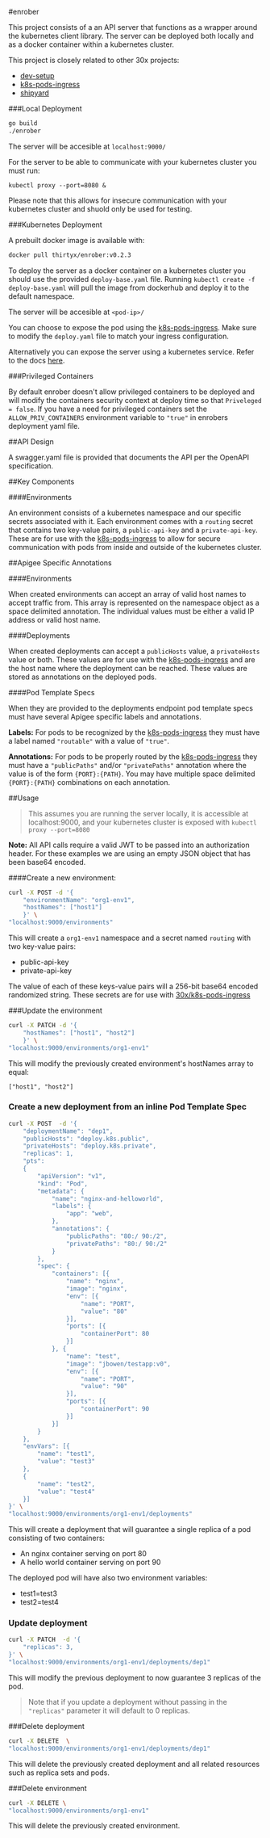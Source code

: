 #enrober

This project consists of a an API server that functions as a wrapper around the kubernetes client library. The server can be deployed both locally and as a docker container within a kubernetes cluster.

This project is closely related to other 30x projects:

- [dev-setup](https://github.com/30x/Dev_Setup)
- [k8s-pods-ingress](https://github.com/30x/k8s-pods-ingress)
- [shipyard](https://github.com/30x/shipyard)

###Local Deployment

```sh
go build
./enrober
```

The server will be accesible at `localhost:9000/`

For the server to be able to communicate with your kubernetes cluster you must run:

```
kubectl proxy --port=8080 &
```

Please note that this allows for insecure communication with your kubernetes cluster and shuold only be used for testing.

###Kubernetes Deployment

A prebuilt docker image is available with:
 
```sh
docker pull thirtyx/enrober:v0.2.3
```

To deploy the server as a docker container on a kubernetes cluster you should use the provided `deploy-base.yaml` file. Running `kubectl create -f deploy-base.yaml` will pull the image from dockerhub and deploy it to the default namespace.

The server will be accesible at `<pod-ip>/`

You can choose to expose the pod using the [k8s-pods-ingress](https://github.com/30x/k8s-pods-ingress). Make sure to modify the `deploy.yaml` file to match your ingress configuration. 

Alternatively you can expose the server using a kubernetes service. Refer to the docs [here](http://kubernetes.io/docs/user-guide/services/).

###Privileged Containers

By default enrober doesn't allow privileged containers to be deployed and will modify the containers security context at deploy time so that `Priveleged = false`. If you have a need for privileged containers set the `ALLOW_PRIV_CONTAINERS` environment variable to `"true"` in enrobers deployment yaml file.

##API Design

A swagger.yaml file is provided that documents the API per the OpenAPI specification.

##Key Components

####Environments

An environment consists of a kubernetes namespace and our specific secrets associated with it. Each environment comes with a `routing` secret that contains two key-value pairs, a `public-api-key` and a `private-api-key`. These are for use with the [k8s-pods-ingress](https://github.com/30x/k8s-pods-ingress) to allow for secure communication with pods from inside and outside of the kubernetes cluster.  


##Apigee Specific Annotations

####Environments

When created environments can accept an array of valid host names to accept traffic from. This array is represented on the namespace object as a space delimited annotation. The individual values must be either a valid IP address or valid host name. 

####Deployments

When created deployments can accept a `publicHosts` value, a `privateHosts` value or both. These values are for use with the [k8s-pods-ingress](https://github.com/30x/k8s-pods-ingress) and are the host name where the deployment can be reached. These values are stored as annotations on the deployed pods. 

####Pod Template Specs

When they are provided to the deployments endpoint pod template specs must have several Apigee specific labels and annotations.  

**Labels:**
For pods to be recognized by the [k8s-pods-ingress](https://github.com/30x/k8s-pods-ingress) they must have a label named `"routable"` with a value of `"true"`.

**Annotations:**
For pods to be properly routed by the [k8s-pods-ingress](https://github.com/30x/k8s-pods-ingress) they must have a `"publicPaths"` and/or `"privatePaths"` annotation where the value is of the form `{PORT}:{PATH}`. You may have multiple space delimited `{PORT}:{PATH}` combinations on each annotation. 
 

##Usage

> This assumes you are running the server locally, it is accessible at localhost:9000, and your kubernetes cluster is exposed with `kubectl proxy --port=8080`

**Note:** All API calls require a valid JWT to be passed into an authorization header. For these examples we are using an empty JSON object that has been base64 encoded. 

####Create a new environment:

```sh
curl -X POST -d '{
	"environmentName": "org1-env1",
	"hostNames": ["host1"]
	}' \
"localhost:9000/environments"
```

This will create a `org1-env1` namespace and a secret named `routing` with two key-value pairs:

- public-api-key
- private-api-key

The value of each of these keys-value pairs will a 256-bit base64 encoded randomized string. These secrets are for use with [30x/k8s-pods-ingress](https://github.com/30x/k8s-pods-ingress)


###Update the environment

```sh
curl -X PATCH -d '{
	"hostNames": ["host1", "host2"]
	}' \
"localhost:9000/environments/org1-env1"
```

This will modify the previously created environment's hostNames array to equal:

`["host1", "host2"]`

### Create a new deployment from an inline Pod Template Spec

```sh
curl -X POST  -d '{
	"deploymentName": "dep1",
    "publicHosts": "deploy.k8s.public",
    "privateHosts": "deploy.k8s.private",
	"replicas": 1,
	"pts": 
	{
		"apiVersion": "v1",
		"kind": "Pod",
		"metadata": {
			"name": "nginx-and-helloworld",
			"labels": {
				"app": "web",
			},
			"annotations": {
		       	"publicPaths": "80:/ 90:/2",  
		        "privatePaths": "80:/ 90:/2"
	        }
		},
		"spec": {
			"containers": [{
				"name": "nginx",
				"image": "nginx",
				"env": [{
					"name": "PORT",
					"value": "80"
				}],
				"ports": [{
					"containerPort": 80
				}]
			}, {
				"name": "test",
				"image": "jbowen/testapp:v0",
				"env": [{
					"name": "PORT",
					"value": "90"
				}],
				"ports": [{
					"containerPort": 90
				}]
			}]
		}
	},
    "envVars": [{
        "name": "test1",
        "value": "test3"
    },
    {
        "name": "test2",
        "value": "test4"
    }] 
}' \
"localhost:9000/environments/org1-env1/deployments"
```

This will create a deployment that will guarantee a single replica of a pod consisting of two containers: 

- An nginx container serving on port 80
- A hello world container serving on port 90

The deployed pod will have also two environment variables:

- test1=test3
- test2=test4


### Update deployment
	
```sh
curl -X PATCH  -d '{
	"replicas": 3,
}' \
"localhost:9000/environments/org1-env1/deployments/dep1"
```

This will modify the previous deployment to now guarantee 3 replicas of the pod.

> Note that if you update a deployment without passing in the `"replicas"` parameter it will default to 0 replicas.

###Delete deployment

```sh
curl -X DELETE  \
"localhost:9000/environments/org1-env1/deployments/dep1"
```

This will delete the previously created deployment and all related resources such as replica sets and pods. 

###Delete environment

```sh
curl -X DELETE \
"localhost:9000/environments/org1-env1"
```

This will delete the previously created environment. 
